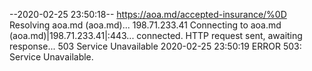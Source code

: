 --2020-02-25 23:50:18--  https://aoa.md/accepted-insurance/%0D
Resolving aoa.md (aoa.md)... 198.71.233.41
Connecting to aoa.md (aoa.md)|198.71.233.41|:443... connected.
HTTP request sent, awaiting response... 503 Service Unavailable
2020-02-25 23:50:19 ERROR 503: Service Unavailable.

